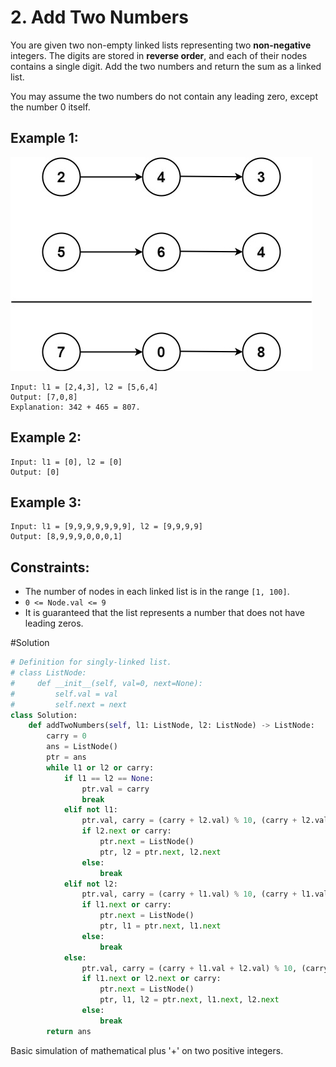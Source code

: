# 2. Add Two Numbers

You are given two non-empty linked lists representing two **non-negative** integers. The digits are stored in **reverse order**, and each of their nodes contains a single digit. Add the two numbers and return the sum as a linked list.

You may assume the two numbers do not contain any leading zero, except the number 0 itself.

## Example 1:
![demo](/src/addtwonumber1.jpg)
```
Input: l1 = [2,4,3], l2 = [5,6,4]
Output: [7,0,8]
Explanation: 342 + 465 = 807.
```

## Example 2:
```
Input: l1 = [0], l2 = [0]
Output: [0]
```

## Example 3:
```
Input: l1 = [9,9,9,9,9,9,9], l2 = [9,9,9,9]
Output: [8,9,9,9,0,0,0,1]
```

## Constraints:
- The number of nodes in each linked list is in the range `[1, 100]`.
- `0 <= Node.val <= 9`
- It is guaranteed that the list represents a number that does not have leading zeros.

#Solution
```python
# Definition for singly-linked list.
# class ListNode:
#     def __init__(self, val=0, next=None):
#         self.val = val
#         self.next = next
class Solution:
    def addTwoNumbers(self, l1: ListNode, l2: ListNode) -> ListNode:
        carry = 0
        ans = ListNode()
        ptr = ans
        while l1 or l2 or carry:
            if l1 == l2 == None:
                ptr.val = carry
                break
            elif not l1:
                ptr.val, carry = (carry + l2.val) % 10, (carry + l2.val) // 10
                if l2.next or carry:
                    ptr.next = ListNode()
                    ptr, l2 = ptr.next, l2.next
                else:
                    break
            elif not l2:
                ptr.val, carry = (carry + l1.val) % 10, (carry + l1.val) // 10
                if l1.next or carry:
                    ptr.next = ListNode()
                    ptr, l1 = ptr.next, l1.next
                else:
                    break
            else:
                ptr.val, carry = (carry + l1.val + l2.val) % 10, (carry + l1.val + l2.val) // 10
                if l1.next or l2.next or carry:
                    ptr.next = ListNode()
                    ptr, l1, l2 = ptr.next, l1.next, l2.next
                else:
                    break
        return ans
```
Basic simulation of mathematical plus '+' on two positive integers.
